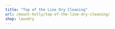 ```yaml
---
title: "Top of the Line Dry Cleaning"
url: /mount-holly/top-of-the-line-dry-cleaning/
shop: laundry
---
```


